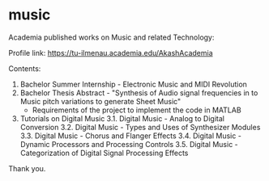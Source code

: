 # music

Academia published works on Music and related Technology:

Profile link: https://tu-ilmenau.academia.edu/AkashAcademia

Contents:
1. Bachelor Summer Internship - Electronic Music and MIDI Revolution
2. Bachelor Thesis Abstract - "Synthesis of Audio signal frequencies in to Music pitch variations to generate Sheet Music"
    - Requirements of the project to implement the code in MATLAB
3. Tutorials on Digital Music
   3.1. Digital Music - Analog to Digital Conversion
   3.2. Digital Music - Types and Uses of Synthesizer Modules
   3.3. Digital Music - Chorus and Flanger Effects
   3.4. Digital Music - Dynamic Processors and Processing Controls
   3.5. Digital Music - Categorization of Digital Signal Processing Effects

Thank you.
